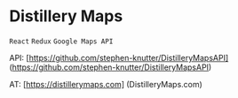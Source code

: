 # Distillery Maps
`React` `Redux` `Google Maps API`

API: [https://github.com/stephen-knutter/DistilleryMapsAPI] (https://github.com/stephen-knutter/DistilleryMapsAPI)  

AT: [https://distillerymaps.com] (DistilleryMaps.com)
